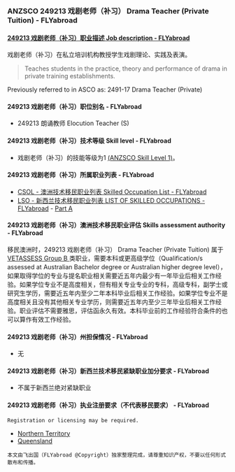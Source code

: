 ### ANZSCO 249213 戏剧老师（补习） Drama Teacher (Private Tuition) - FLYabroad ###

#### [249213 戏剧老师（补习）职业描述 Job description - FLYabroad](http://www.flyabroadvisa.com/anzsco/2492.html#249213)

戏剧老师（补习）在私立培训机构教授学生戏剧理论、实践及表演。 

> Teaches students in the practice, theory and performance of drama in private training establishments.

Previously referred to in ASCO as:
2491-17 Drama Teacher (Private)

#### 249213 戏剧老师（补习）职位别名 - FLYabroad
 
- 249213	 朗诵教师 Elocution Teacher (S)

#### 249213 戏剧老师（补习）技术等级 Skill level - FLYabroad

- 戏剧老师（补习）的技能等级为1 [(ANZSCO Skill Level 1)](http://www.flyabroadvisa.com/anzsco/)。

#### 249213 戏剧老师（补习）所属职业列表 - FLYabroad

- [CSOL - 澳洲技术移民职业列表 Skilled Occupation List - FLYabroad](http://www.flyabroadvisa.com/sol/)
- [LSO - 新西兰技术移民职业列表 LIST OF SKILLED OCCUPATIONS - FLYabroad](http://nz.flyabroadvisa.com/lso/) - [Part A](parta)

#### 249213 戏剧老师（补习）澳洲技术移民职业评估 Skills assessment authority - FLYabroad

移民澳洲时，249213 戏剧老师（补习） Drama Teacher (Private Tuition) 属于 [VETASSESS Group B ](http://www.flyabroadvisa.com/ass/vetassess.html)类职业，需要本科或更高级学位（Qualification/s assessed at Australian Bachelor degree or Australian higher degree level），如果取得学位的专业与提名职业相关需要近五年内最少有一年毕业后相关工作经验。如果学位专业不是高度相关，但有相关专业专业的专科，高级专科，副学士或研究生学历，需要近五年内至少二年本科毕业后相关工作经验。如果学位专业不是高度相关且没有其他相关专业学历，则需要近五年内至少三年毕业后相关工作经验。职业评估不需要雅思，评估函永久有效。本科毕业前的工作经验符合条件的也可以算作有效工作经验。

#### 249213 戏剧老师（补习）州担保情况 - FLYabroad

- 无

#### 249213 戏剧老师（补习）新西兰技术移民紧缺职业加分要求 - FLYabroad

- 不属于新西兰绝对紧缺职业

#### 249213 戏剧老师（补习）执业注册要求（不代表移民要求） - FLYabroad

    Registration or licensing may be required.

- [Northern Territory ](http://www.trb.nt.gov.au/)
- [Queensland ](http://www.ccypcg.qld.gov.au/index.html)

`本文由飞出国（FLYabroad @Copyright）独家整理完成，请尊重知识产权，不要以任何形式散布和传播。`